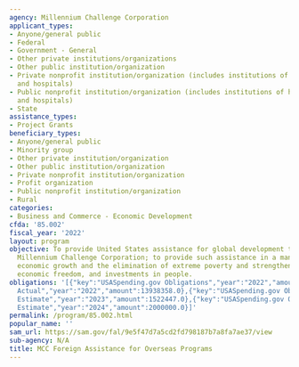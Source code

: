 ```yaml
---
agency: Millennium Challenge Corporation
applicant_types:
- Anyone/general public
- Federal
- Government - General
- Other private institutions/organizations
- Other public institution/organization
- Private nonprofit institution/organization (includes institutions of higher education
  and hospitals)
- Public nonprofit institution/organization (includes institutions of higher education
  and hospitals)
- State
assistance_types:
- Project Grants
beneficiary_types:
- Anyone/general public
- Minority group
- Other private institution/organization
- Other public institution/organization
- Private nonprofit institution/organization
- Profit organization
- Public nonprofit institution/organization
- Rural
categories:
- Business and Commerce - Economic Development
cfda: '85.002'
fiscal_year: '2022'
layout: program
objective: To provide United States assistance for global development through the
  Millennium Challenge Corporation; to provide such assistance in a manner that promotes
  economic growth and the elimination of extreme poverty and strengthens good governance,
  economic freedom, and investments in people.
obligations: '[{"key":"USASpending.gov Obligations","year":"2022","amount":205380326.79},{"key":"SAM.gov
  Actual","year":"2022","amount":13938358.0},{"key":"USASpending.gov Obligations","year":"2023","amount":77183320.28},{"key":"SAM.gov
  Estimate","year":"2023","amount":1522447.0},{"key":"USASpending.gov Obligations","year":"2024","amount":0.0},{"key":"SAM.gov
  Estimate","year":"2024","amount":2000000.0}]'
permalink: /program/85.002.html
popular_name: ''
sam_url: https://sam.gov/fal/9e5f47d7a5cd2fd798187b7a8fa7ae37/view
sub-agency: N/A
title: MCC Foreign Assistance for Overseas Programs
---
```

